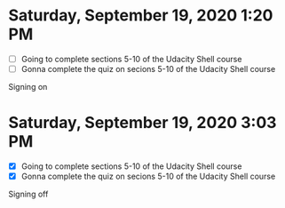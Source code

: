# Saturday, September 19, 2020 1:20 PM
- [ ] Going to complete sections 5-10 of the Udacity Shell course
- [ ] Gonna complete the quiz on secions 5-10 of the Udacity Shell course

Signing on

# Saturday, September 19, 2020 3:03 PM
- [x] Going to complete sections 5-10 of the Udacity Shell course
- [x] Gonna complete the quiz on secions 5-10 of the Udacity Shell course

Signing off
